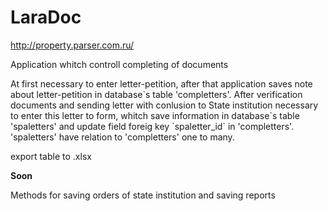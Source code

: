# LaraDoc
http://property.parser.com.ru/
<p>Application whitch controll completing of documents</p>
<p>At first necessary to enter letter-petition, after that application saves note about letter-petition in database`s table 'completters'.
After verification documents and sending letter with conlusion to State institution necessary to enter this letter to form, whitch save information 
in database`s table 'spaletters' and update  field foreig key `spaletter_id` in 'completters'. 'spaletters' have relation to 'completters' one to many.
</p>
<p>export table to .xlsx</p>
<b>Soon</b>
<p>Methods for saving orders of state institution and saving reports</p>

